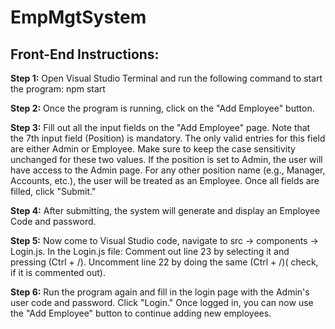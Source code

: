 # EmpMgtSystem
Front-End Instructions:
----------------------------

**Step 1:**
Open Visual Studio Terminal and run the following command to start the program:
npm start

**Step 2:**
Once the program is running, click on the "Add Employee" button.

**Step 3:**
Fill out all the input fields on the "Add Employee" page.
Note that the 7th input field (Position) is mandatory.
The only valid entries for this field are either Admin or Employee.
Make sure to keep the case sensitivity unchanged for these two values.
If the position is set to Admin, the user will have access to the Admin page.
For any other position name (e.g., Manager, Accounts, etc.), the user will be treated as an Employee.
Once all fields are filled, click "Submit."

**Step 4:**
After submitting, the system will generate and display an Employee Code and password.

**Step 5:**
Now come to Visual Studio code, navigate to src -> components -> Login.js.
In the Login.js file:
Comment out line 23 by selecting it and pressing (Ctrl + /).
Uncomment line 22 by doing the same (Ctrl + /)( check, if it is commented out).

**Step 6:**
Run the program again and fill in the login page with the Admin's user code and password. Click "Login."
Once logged in, you can now use the "Add Employee" button to continue adding new employees.
